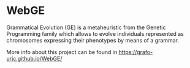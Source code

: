 # WebGE

Grammatical Evolution (GE) is a metaheuristic from the Genetic Programming family which allows to evolve individuals represented as chromosomes expressing their phenotypes by means of a grammar.

More info about this project can be found in https://grafo-urjc.github.io/WebGE/

